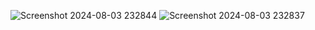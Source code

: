 ![Screenshot 2024-08-03 232844](https://github.com/user-attachments/assets/c01cc2f7-3aad-4cea-b96a-3966373c7417)
![Screenshot 2024-08-03 232837](https://github.com/user-attachments/assets/9ba6a43e-f2ca-41c4-9e58-18a9c00189f0)

